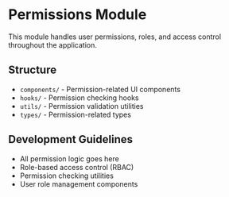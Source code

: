 # Permissions Module

This module handles user permissions, roles, and access control throughout the application.

## Structure

- `components/` - Permission-related UI components
- `hooks/` - Permission checking hooks
- `utils/` - Permission validation utilities
- `types/` - Permission-related types

## Development Guidelines

- All permission logic goes here
- Role-based access control (RBAC)
- Permission checking utilities
- User role management components
